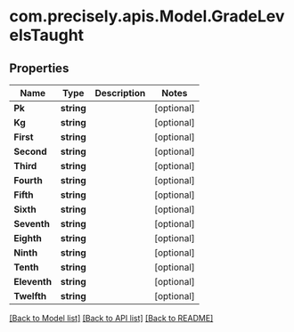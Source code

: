 
# com.precisely.apis.Model.GradeLevelsTaught

## Properties

Name | Type | Description | Notes
------------ | ------------- | ------------- | -------------
**Pk** | **string** |  | [optional] 
**Kg** | **string** |  | [optional] 
**First** | **string** |  | [optional] 
**Second** | **string** |  | [optional] 
**Third** | **string** |  | [optional] 
**Fourth** | **string** |  | [optional] 
**Fifth** | **string** |  | [optional] 
**Sixth** | **string** |  | [optional] 
**Seventh** | **string** |  | [optional] 
**Eighth** | **string** |  | [optional] 
**Ninth** | **string** |  | [optional] 
**Tenth** | **string** |  | [optional] 
**Eleventh** | **string** |  | [optional] 
**Twelfth** | **string** |  | [optional] 

[[Back to Model list]](../README.md#documentation-for-models)
[[Back to API list]](../README.md#documentation-for-api-endpoints)
[[Back to README]](../README.md)


